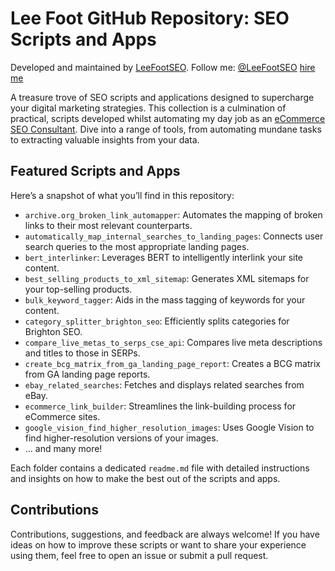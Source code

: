 # Lee Foot GitHub Repository: SEO Scripts and Apps
Developed and maintained by [LeeFootSEO](https://leefoot.co.uk).
Follow me: [@LeeFootSEO](https://twitter.com/LeeFootSEO)
[hire me](https://leefoot.co.uk/hire-me/)

A treasure trove of SEO scripts and applications designed to supercharge your digital marketing strategies. This collection is a culmination of practical, scripts developed whilst automating my day job as an [eCommerce SEO Consultant](https://leefoot.co.uk). Dive into a range of tools, from automating mundane tasks to extracting valuable insights from your data.

## Featured Scripts and Apps
Here’s a snapshot of what you’ll find in this repository:
- `archive.org_broken_link_automapper`: Automates the mapping of broken links to their most relevant counterparts.
- `automatically_map_internal_searches_to_landing_pages`: Connects user search queries to the most appropriate landing pages.
- `bert_interlinker`: Leverages BERT to intelligently interlink your site content.
- `best_selling_products_to_xml_sitemap`: Generates XML sitemaps for your top-selling products.
- `bulk_keyword_tagger`: Aids in the mass tagging of keywords for your content.
- `category_splitter_brighton_seo`: Efficiently splits categories for Brighton SEO.
- `compare_live_metas_to_serps_cse_api`: Compares live meta descriptions and titles to those in SERPs.
- `create_bcg_matrix_from_ga_landing_page_report`: Creates a BCG matrix from GA landing page reports.
- `ebay_related_searches`: Fetches and displays related searches from eBay.
- `ecommerce_link_builder`: Streamlines the link-building process for eCommerce sites.
- `google_vision_find_higher_resolution_images`: Uses Google Vision to find higher-resolution versions of your images.
- ... and many more!

Each folder contains a dedicated `readme.md` file with detailed instructions and insights on how to make the best out of the scripts and apps.

## Contributions
Contributions, suggestions, and feedback are always welcome! If you have ideas on how to improve these scripts or want to share your experience using them, feel free to open an issue or submit a pull request.
